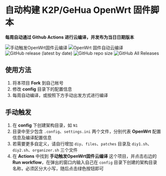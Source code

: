 # 自动构建 K2P/GeHua OpenWrt 固件脚本

**每周自动通过 Github Actions 进行云编译，并发布为当日日期版本**

![手动触发OpenWrt固件云编译](https://github.com/ylqjgm/OpenWrt-Actions/workflows/%E6%89%8B%E5%8A%A8%E8%A7%A6%E5%8F%91OpenWrt%E5%9B%BA%E4%BB%B6%E4%BA%91%E7%BC%96%E8%AF%91/badge.svg) ![OpenWrt 固件自动云编译](https://github.com/ylqjgm/OpenWrt-Actions/workflows/OpenWrt%20%E5%9B%BA%E4%BB%B6%E8%87%AA%E5%8A%A8%E4%BA%91%E7%BC%96%E8%AF%91/badge.svg) ![GitHub release (latest by date)](https://img.shields.io/github/v/release/ylqjgm/openwrt-actions) ![GitHub repo size](https://img.shields.io/github/repo-size/ylqjgm/openwrt-actions) ![GitHub All Releases](https://img.shields.io/github/downloads/ylqjgm/openwrt-actions/total)

## 使用方法

1. 将本项目 **Fork** 到自己帐号
2. 修改 **config** 目录下的配置信息
3. 每周自动编译，或按照下方手动出发方式进行编译

## 手动触发

1. 在 **config** 下创建架构目录，如 `N1`
2. 目录中至少包含 `.config`、`settings.ini` 两个文件，分别代表 **OpenWrt** 配置信息及编译配置信息
3. 若需要更多自定义，请自行增加 `diy`、`files`、`patches` 目录及 `diy1.sh`、`diy2.sh`、`organizer.sh` 三个文件
4. 在 **Actions** 中找到 **手动触发OpenWrt固件云编译** 这个项目，并点击右边的 **Run workflow**，在弹出的窗口内输入自己在 `config` 目录下创建的架构目录名称，必须区分大小写，随后点击绿色按钮即可